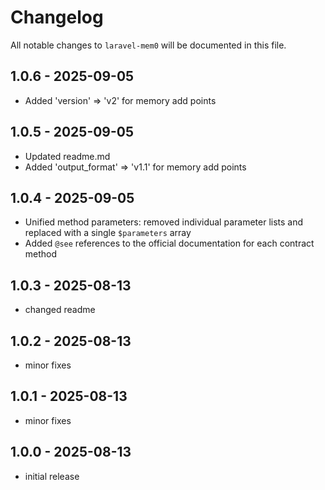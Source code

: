 # Changelog

All notable changes to `laravel-mem0` will be documented in this file.

## 1.0.6 - 2025-09-05

- Added 'version' => 'v2' for memory add points

## 1.0.5 - 2025-09-05

- Updated readme.md
- Added 'output_format' => 'v1.1' for memory add points

## 1.0.4 - 2025-09-05

- Unified method parameters: removed individual parameter lists and replaced with a single `$parameters` array
- Added `@see` references to the official documentation for each contract method

## 1.0.3 - 2025-08-13

- changed readme

## 1.0.2 - 2025-08-13

- minor fixes

## 1.0.1 - 2025-08-13

- minor fixes

## 1.0.0 - 2025-08-13

- initial release
